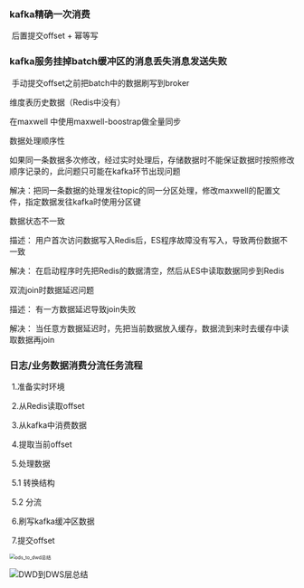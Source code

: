 ### kafka精确一次消费

​			后置提交offset + 幂等写

### kafka服务挂掉batch缓冲区的消息丢失消息发送失败

​			手动提交offset之前把batch中的数据刷写到broker



维度表历史数据（Redis中没有）

在maxwell 中使用maxwell-boostrap做全量同步



数据处理顺序性

如果同一条数据多次修改，经过实时处理后，存储数据时不能保证数据时按照修改顺序记录的，此问题只可能在kafka环节出现问题

解决：把同一条数据的处理发往topic的同一分区处理，修改maxwell的配置文件，指定数据发往kafka时使用分区键



数据状态不一致

描述： 用户首次访问数据写入Redis后，ES程序故障没有写入，导致两份数据不一致

解决： 在启动程序时先把Redis的数据清空，然后从ES中读取数据同步到Redis 



双流join时数据延迟问题

描述： 有一方数据延迟导致join失败

解决： 当任意方数据延迟时，先把当前数据放入缓存，数据流到来时去缓存中读取数据再join

### 日志/业务数据消费分流任务流程

​	1.准备实时环境

​	2.从Redis读取offset

​	3.从kafka中消费数据

​	4.提取当前offset

​	5.处理数据

​			5.1 转换结构

​			5.2 分流

​	6.刷写kafka缓冲区数据

​	7.提交offset



<img src="F:\Atguigu\04_Note\文档\MDpng\ods_to_dwd总结.png" alt="ods_to_dwd总结" style="zoom:60%;" />

![DWD到DWS层总结](F:\Atguigu\04_Note\文档\MDpng\DWD到DWS层总结.png)